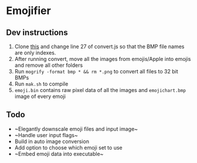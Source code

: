 # Emojifier
## Dev instructions
1. Clone [this](https://github.com/SmartBoy84/EmojiScraper) and change line 27 of convert.js so that the BMP file names are only indexes.
2. After running convert, move all the images from emojis/Apple into emojis and remove all other folders
3. Run `mogrify -format bmp * && rm *.png` to convert all files to 32 bit BMPs
4. Run `mak.sh` to compile
5. `emoji.bin` contains raw pixel data of all the images and `emojichart.bmp` image of every emoji

## Todo
- ~Elegantly downscale emoji files and input image~
- ~Handle user input flags~
- Build in auto image conversion
- Add option to choose which emoji set to use
- ~Embed emoji data into executable~
